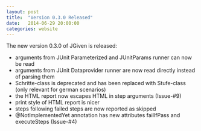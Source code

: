 ```yaml
---
layout: post
title:  "Version 0.3.0 Released"
date:   2014-06-29 20:00:00
categories: website
---
```

The new version 0.3.0 of JGiven is released:

* arguments from JUnit Parameterized and JUnitParams runner can now be read
* arguments from JUnit Dataprovider runner are now read directly instead of parsing them
* Schritte-class is deprecated and has been replaced with Stufe-class (only relevant for german scenarios)
* the HTML report now escapes HTML in step arguments (Issue-#9)
* print style of HTML report is nicer
* steps following failed steps are now reported as skipped
* @NotImplementedYet annotation has new attributes failIfPass and executeSteps (Issue-#4)


[jgiven-gh]: https://github.com/TNG/JGiven
[jgiven]:    http://jgiven.org
